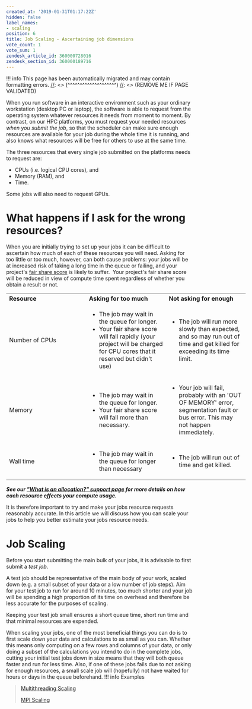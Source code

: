 ```yaml
---
created_at: '2019-01-31T01:17:22Z'
hidden: false
label_names:
- scaling
position: 6
title: Job Scaling - Ascertaining job dimensions
vote_count: 1
vote_sum: 1
zendesk_article_id: 360000728016
zendesk_section_id: 360000189716
---
```




[//]: <> (REMOVE ME IF PAGE VALIDATED)
[//]: <> (vvvvvvvvvvvvvvvvvvvv)
!!! info
    This page has been automatically migrated and may contain formatting errors.
[//]: <> (^^^^^^^^^^^^^^^^^^^^)
[//]: <> (REMOVE ME IF PAGE VALIDATED)

When you run software in an interactive environment such as your
ordinary workstation (desktop PC or laptop), the software is able to
request from the operating system whatever resources it needs from
moment to moment. By contrast, on our HPC platforms, you must request
your needed resources *when you submit the job*, so that the scheduler
can make sure enough resources are available for your job during the
whole time it is running, and also knows what resources will be free for
others to use at the same time.

The three resources that every single job submitted on the platforms
needs to request are:

-   CPUs (i.e. logical CPU cores), and
-   Memory (RAM), and
-   Time.

Some jobs will also need to request GPUs.

# What happens if I ask for the wrong resources?

When you are initially trying to set up your jobs it can be difficult to
ascertain how much of each of these resources you will need. Asking for
too little or too much, however, can both cause problems: your jobs will
be at increased risk of taking a long time in the queue or failing, and
your project's [fair share
score](https://support.nesi.org.nz/hc/en-gb/articles/360000743536) is
likely to suffer.  Your project's fair share score will be reduced in
view of compute time spent regardless of whether you obtain a result or
not. 

<table style="width: 646px;">
<colgroup>
<col style="width: 33%" />
<col style="width: 33%" />
<col style="width: 33%" />
</colgroup>
<tbody>
<tr class="odd">
<td class="wysiwyg-text-align-center"
style="width: 60px"><strong>Resource</strong></td>
<td class="wysiwyg-text-align-center"
style="width: 287px"><strong>Asking for too much</strong></td>
<td class="wysiwyg-text-align-center" style="width: 293px"><strong>Not
asking for enough</strong></td>
</tr>
<tr class="even">
<td style="width: 60px">Number of CPUs</td>
<td style="width: 287px"><ul>
<li>The job may wait in the queue for longer.</li>
<li>Your fair share score will <span>fall rapidly (your project will be
charged for CPU cores that it reserved but didn't use)</span></li>
</ul></td>
<td style="width: 293px"><ul>
<li>The job will run more slowly than expected, and so may run out of
time and get killed for exceeding its time limit.</li>
</ul></td>
</tr>
<tr class="odd">
<td style="width: 60px">Memory</td>
<td style="width: 287px"><ul>
<li>The job may wait in the queue for longer.</li>
<li>Your fair share score will fall more than necessary.</li>
</ul></td>
<td style="width: 293px"><ul>
<li>Your job will fail, probably with an 'OUT OF MEMORY' error,
segmentation fault or bus error. This may not happen immediately.</li>
</ul></td>
</tr>
<tr class="even">
<td style="width: 60px">Wall time</td>
<td style="width: 287px"><ul>
<li>The job may wait in the queue for longer than necessary</li>
</ul></td>
<td style="width: 293px"><ul>
<li>The job will run out of time and get killed. </li>
</ul></td>
</tr>
</tbody>
</table>

***See our ["What is an allocation?" support
page](https://support.nesi.org.nz/hc/en-gb/articles/360001385735) for
more details on how each resource effects your compute usage.***

It is therefore important to try and make your jobs resource requests
reasonably accurate. In this article we will discuss how you can scale
your jobs to help you better estimate your jobs resource needs.

# Job Scaling

Before you start submitting the main bulk of your jobs, it is advisable
to first submit a *test job*.

A test job should be representative of the main body of your work,
scaled down (e.g. a small subset of your data or a low number of job
steps). Aim for your test job to run for around 10 minutes, too much
shorter and your job will be spending a high proportion of its time on
overhead and therefore be less accurate for the purposes of scaling.

Keeping your test job small ensures a short queue time, short run time
and that minimal resources are expended.

When scaling your jobs, one of the most beneficial things you can do is
to first scale down your data and calculations to as small as you can.
Whether this means only computing on a few rows and columns of your
data, or only doing a subset of the calculations you intend to do in the
complete jobs, cutting your initial test jobs down in size means that
they will both queue faster and run for less time. Also, if one of these
jobs fails due to not asking for enough resources, a small scale job
will (hopefully) not have waited for hours or days in the queue
beforehand.
!!! info Examples
>
> [Multithreading
> Scaling](https://support.nesi.org.nz/hc/en-gb/articles/360001173895)
>
> [MPI
> Scaling](https://support.nesi.org.nz/hc/en-gb/articles/360001173875)

